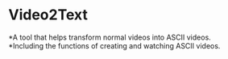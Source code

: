 # Video2Text
*A tool that helps transform normal videos into ASCII videos.  <br>
*Including the functions of creating and watching ASCII videos.  <br>
